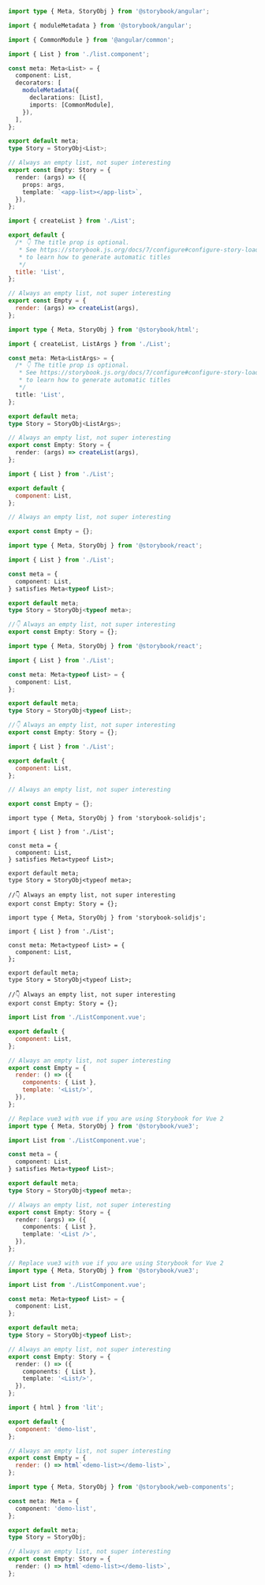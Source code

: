 ```ts filename="List.stories.ts" renderer="angular" language="ts"
import type { Meta, StoryObj } from '@storybook/angular';

import { moduleMetadata } from '@storybook/angular';

import { CommonModule } from '@angular/common';

import { List } from './list.component';

const meta: Meta<List> = {
  component: List,
  decorators: [
    moduleMetadata({
      declarations: [List],
      imports: [CommonModule],
    }),
  ],
};

export default meta;
type Story = StoryObj<List>;

// Always an empty list, not super interesting
export const Empty: Story = {
  render: (args) => ({
    props: args,
    template: `<app-list></app-list>`,
  }),
};
```

```js filename="List.stories.js" renderer="html" language="js"
import { createList } from './List';

export default {
  /* 👇 The title prop is optional.
   * See https://storybook.js.org/docs/7/configure#configure-story-loadingg
   * to learn how to generate automatic titles
   */
  title: 'List',
};

// Always an empty list, not super interesting
export const Empty = {
  render: (args) => createList(args),
};
```

```ts filename="List.stories.ts" renderer="html" language="ts"
import type { Meta, StoryObj } from '@storybook/html';

import { createList, ListArgs } from './List';

const meta: Meta<ListArgs> = {
  /* 👇 The title prop is optional.
   * See https://storybook.js.org/docs/7/configure#configure-story-loading
   * to learn how to generate automatic titles
   */
  title: 'List',
};

export default meta;
type Story = StoryObj<ListArgs>;

// Always an empty list, not super interesting
export const Empty: Story = {
  render: (args) => createList(args),
};
```

```js filename="List.stories.js|jsx" renderer="react" language="js"
import { List } from './List';

export default {
  component: List,
};

// Always an empty list, not super interesting

export const Empty = {};
```

```ts filename="List.stories.ts|tsx" renderer="react" language="ts-4-9"
import type { Meta, StoryObj } from '@storybook/react';

import { List } from './List';

const meta = {
  component: List,
} satisfies Meta<typeof List>;

export default meta;
type Story = StoryObj<typeof meta>;

//👇 Always an empty list, not super interesting
export const Empty: Story = {};
```

```ts filename="List.stories.ts|tsx" renderer="react" language="ts"
import type { Meta, StoryObj } from '@storybook/react';

import { List } from './List';

const meta: Meta<typeof List> = {
  component: List,
};

export default meta;
type Story = StoryObj<typeof List>;

//👇 Always an empty list, not super interesting
export const Empty: Story = {};
```

```js filename="List.stories.js|jsx" renderer="solid" language="js"
import { List } from './List';

export default {
  component: List,
};

// Always an empty list, not super interesting

export const Empty = {};
```

```tsx filename="List.stories.ts|tsx" renderer="solid" language="ts-4-9"
import type { Meta, StoryObj } from 'storybook-solidjs';

import { List } from './List';

const meta = {
  component: List,
} satisfies Meta<typeof List>;

export default meta;
type Story = StoryObj<typeof meta>;

//👇 Always an empty list, not super interesting
export const Empty: Story = {};
```

```tsx filename="List.stories.ts|tsx" renderer="solid" language="ts"
import type { Meta, StoryObj } from 'storybook-solidjs';

import { List } from './List';

const meta: Meta<typeof List> = {
  component: List,
};

export default meta;
type Story = StoryObj<typeof List>;

//👇 Always an empty list, not super interesting
export const Empty: Story = {};
```

```js filename="List.stories.js" renderer="vue" language="js"
import List from './ListComponent.vue';

export default {
  component: List,
};

// Always an empty list, not super interesting
export const Empty = {
  render: () => ({
    components: { List },
    template: '<List/>',
  }),
};
```

```ts filename="List.stories.ts" renderer="vue" language="ts-4-9"
// Replace vue3 with vue if you are using Storybook for Vue 2
import type { Meta, StoryObj } from '@storybook/vue3';

import List from './ListComponent.vue';

const meta = {
  component: List,
} satisfies Meta<typeof List>;

export default meta;
type Story = StoryObj<typeof meta>;

// Always an empty list, not super interesting
export const Empty: Story = {
  render: (args) => ({
    components: { List },
    template: '<List />',
  }),
};
```

```ts filename="List.stories.ts" renderer="vue" language="ts"
// Replace vue3 with vue if you are using Storybook for Vue 2
import type { Meta, StoryObj } from '@storybook/vue3';

import List from './ListComponent.vue';

const meta: Meta<typeof List> = {
  component: List,
};

export default meta;
type Story = StoryObj<typeof List>;

// Always an empty list, not super interesting
export const Empty: Story = {
  render: () => ({
    components: { List },
    template: '<List/>',
  }),
};
```

```js filename="List.stories.js" renderer="web-components" language="js"
import { html } from 'lit';

export default {
  component: 'demo-list',
};

// Always an empty list, not super interesting
export const Empty = {
  render: () => html`<demo-list></demo-list>`,
};
```

```ts filename="List.stories.ts" renderer="web-components" language="ts"
import type { Meta, StoryObj } from '@storybook/web-components';

const meta: Meta = {
  component: 'demo-list',
};

export default meta;
type Story = StoryObj;

// Always an empty list, not super interesting
export const Empty: Story = {
  render: () => html`<demo-list></demo-list>`,
};
```
